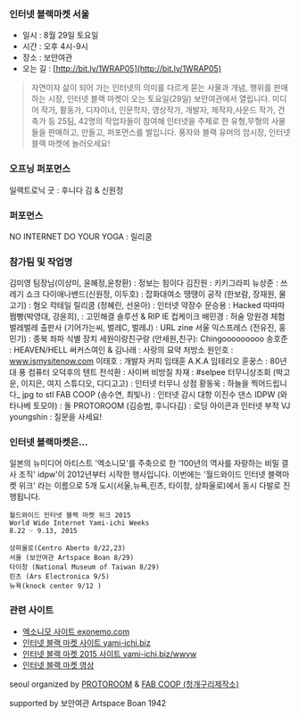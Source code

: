 ### 인터넷 블랙마켓 서울
* 일시 : 8월 29일 토요일
* 시간 : 오후 4시-9시
* 장소 : 보안여관 
* 오는 길 : [http://bit.ly/1WRAP05](http://bit.ly/1WRAP05)

> 자연이자 삶이 되어 가는 인터넷의 의미를 다르게 묻는 사물과 개념, 행위를 판매하는 시장, 인터넷 블랙 마켓이 오는 토요일(29일) 보안여관에서 열립니다. 미디어 작가, 활동가, 디자이너, 인문학자, 영상작가, 개발자, 제작자,사운드 작가, 건축가 등 25팀, 42명의 작업자들이 참여해 인터넷을 주제로 한 유형,무형의 사물들을 판매하고, 만들고, 퍼포먼스를 벌입니다. 풍자와 블랙 유머의 암시장, 인터넷 블랙 마켓에 놀러오세요!

### 오프닝 퍼포먼스 
일렉트로닉 굿 : 후니다 김 & 신원정

### 퍼포먼스
NO INTERNET DO YOUR YOGA : 릴리쿰 

### 참가팀 및 작업명

김미영 팀장님(이상미, 윤혜정,윤창환) : 정보는 힘이다
김진원 : 키키그라피
뉴상준 : 쓰레기 쇼크
다이애나밴드(신원정, 이두호) : 잡화대여소
땡땡이 공작 (한보람, 장재원, 물고기) : 혐오 칵테일
릴리쿰 (정혜린, 선윤아) : 인터넷 약장수 
문승용 : Hacked
따따따쩜빵(박영대, 강윤희), : 고민해결 솔루션 & RIP IE 컵케이크
배민경 : 허술 망원경 체험
벌레벌레 출판사 (기어가는씨, 벌레C, 벌레J) : URL zine
서울 익스프레스 (전유진, 홍민기) : 종북 좌파 식별 장치
세원이랑친구랑 (안세원,친구): Chingooooooooo
송호준 : HEAVEN/HELL
써커스여인 & 김나래 : 사랑의 묘약 처방소
원인호 : www.ismysitenow.com
이태호 : 개발자 커피
임태훈 A.K.A 임테리오 훈꿍스 : 80년대 풍 컴퓨터 오덕후의 텐트
전석환 : 사이버 비방질
차재 : #selpee
터무니상조회 (박고운, 이지은, 여지 스튜디오, 디디고고) : 인터넷 터무니 상점
황동욱 : 하늘을 찍어드립니다_ jpg to stl
FAB COOP (송수연, 최빛나) : 인터넷 감시 대항 이진수 댄스
IDPW (와타나베 토모야) : 돌
PROTOROOM (김승범, 후니다김) : 로딩 아이콘과 인터넷 부적
VJ youngshin : 질문을 사세요!

### 인터넷 블랙마켓은...
일본의 뉴미디어 아티스트 '엑소니모'를 주축으로 한 '100년의 역사를 자랑하는 비밀 결사 조직' idpw'이 2012년부터 시작한 행사입니다. 이번에는 '월드와이드 인터넷 블랙마켓 위크' 라는 이름으로 5개 도시(서울,뉴욕,린츠, 타이창, 상파울로)에서 동시 다발로 진행됩니다. 

```
월드와이드 인터넷 블랙 마켓 위크 2015
World Wide Internet Yami-ichi Weeks
8.22 ☞ 9.13, 2015 

상파울로(Centro Aberto 8/22,23)
서울 (보안여관 Artspace Boan 8/29)
타이창 (National Museum of Taiwan 8/29)
린츠 (Ars Electronica 9/5)
뉴욕(knock center 9/12 )
```


### 관련 사이트

* [엑소니모 사이트 exonemo.com](http://exonemo.com/)
* [인터넷 블랙 마켓 사이트 yami-ichi.biz](http://yami-ichi.biz/)
* [인터넷 블랙 마켓 2015 사이트 yami-ichi.biz/wwyw](http://yami-ichi.biz/wwyw/)
* [인터넷 블랙 마켓 영상](https://www.youtube.com/watch?v=mjWJsE7B1cs)


seoul organized by 
[PROTOROOM](http://protoroom.kr/) & [FAB COOP (청개구리제작소)](http://www.fabcoop.org/)

supported by 
보안여관 Artspace Boan 1942
